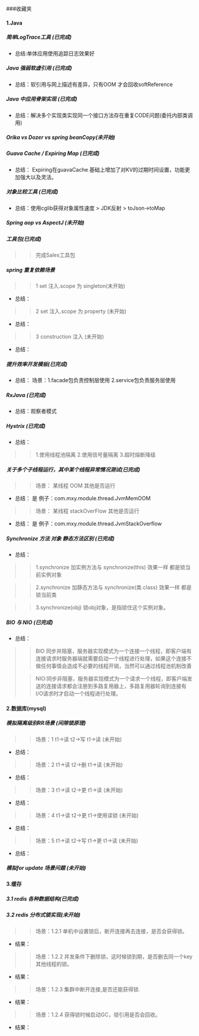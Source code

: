 ###收藏夹
#### 1.Java
##### 简单LogTrace工具 (已完成)
* 总结:单体应用使用追踪日志效果好
#####  Java 强弱软虚引用 (已完成)
* 总结：软引用与网上描述有差异，只有OOM 才会回收softReference
#####  Java 中应用骨架实现 (已完成)
* 总结：解决多个实现类实现同一个接口方法存在重复CODE问题(委托内部类调用)
#####  Orika vs Dozer vs spring beanCopy(未开始)
#####  Guava Cache / Expiring Map (已完成)
* 总结： Expiring在guavaCache 基础上增加了对KV的过期时间设置，功能更加强大以及灵活。
#####  对象比较工具 (已完成)  
* 总结：使用cglib获得对象属性速度 > JDK反射 > toJson->toMap 
#####  Spring aop vs AspectJ (未开始)
  
#####  工具包(已完成)
> > 完成Sales工具包

#####  spring 重复依赖场景
> > 1 set 注入.scope 为 singleton(未开始)
* 总结： 
> > 2 set 注入.scope 为 property (未开始)
* 总结： 
> > 3 construction 注入 (未开始)
* 总结： 
##### 提升效率开发模板(已完成)
* 总结： 场景：1.facade包负责控制层使用 
             2.service包负责服务层使用
##### RxJava (已完成)
* 总结：观察者模式

##### Hystrix (已完成)
* 总结：
>> 1.使用线程池隔离
>> 2.使用信号量隔离
>> 3.超时熔断降级
              
##### 关于多个子线程运行，其中某个线程异常情况测试(已完成)
> > 场景： 某线程 OOM 其他是否运行
* 总结： 是 例子：com.mxy.module.thread.JvmMemOOM
> > 场景： 某线程 stackOverFlow 其他是否运行 
* 总结： 是 例子：com.mxy.module.thread.JvmStackOverflow

#####  Synchronize 方法 对象 静态方法区别 (已完成)
* 总结：
>> 1.synchronize 加实例方法与 synchronize(this) 效果一样 都是锁当前实例对象

>> 2.synchronize 加静态方法与 synchronize(类.class) 效果一样 都是锁当前类

>> 3.synchronize(obj) 锁obj对象，是指锁住这个实例对象。

#####  BIO 与 NIO (已完成)
* 总结：
>> BIO 同步并阻塞，服务器实现模式为一个连接一个线程，即客户端有连接请求时服务器端就需要启动一个线程进行处理，如果这个连接不做任何事情会造成不必要的线程开销，当然可以通过线程池机制改善
>
>> NIO:同步非阻塞，服务器实现模式为一个请求一个线程，即客户端发送的连接请求都会注册到多路复用器上，多路复用器轮询到连接有I/O请求时才启动一个线程进行处理。

#### 2.数据库(mysql)  
#####  模拟隔离级别RR场景 (间隙锁原理) 
> > 场景：1 t1->读 t2->写 t1->读 (未开始)
* 总结： 
> > 场景：2 t1->读 t2->删 t1->读 (未开始)
* 总结：  
> > 场景：3 t1->读 t2->更 t1->读 (未开始)
* 总结： 
> > 场景：4 t1->读 t2->更 t1->使用读锁 (未开始)
* 总结： 
> > 场景：5 t1->读 t2->写 t1->更 t1->读 (未开始)
* 总结： 

##### 模拟for update 场景问题 (未开始)

#### 3.缓存
##### 3.1 redis 各种数据结构(已完成)

##### 3.2 redis 分布式锁实现(未开始) 
> > 场景：1.2.1 单机中设置锁后，断开连接再去连接，是否会获得锁。
* 结果：
> > 场景：1.2.2 并发条件下删除锁，这时候锁到期，是否删去同一个key其他线程的锁。
* 结果： 
> > 场景：1.2.3 集群中断开连接,是否还能获得锁.
* 结果： 
> > 场景：1.2.4 获得锁时候启动GC，锁引用是否会回收。
* 结果： 





